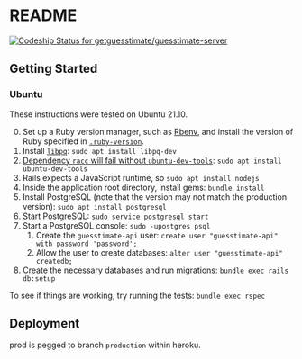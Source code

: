 # README

[ ![Codeship Status for getguesstimate/guesstimate-server](https://codeship.com/projects/91bb1160-c8b7-0133-8173-1ac51750ca4c/status?branch=master)](https://codeship.com/projects/139418)

## Getting Started

### Ubuntu

These instructions were tested on Ubuntu 21.10.

0. Set up a Ruby version manager, such as [Rbenv](https://github.com/rbenv/rbenv), and install the version of Ruby specified in [`.ruby-version`](https://github.com/getguesstimate/guesstimate-server/blob/master/.ruby-version).
1. Install [`libpq`](https://www.postgresql.org/docs/9.5/libpq.html): `sudo apt install libpq-dev`
2. [Dependency `racc` will fail without `ubuntu-dev-tools`](https://stackoverflow.com/questions/27768420/gem-installation-error-you-have-to-install-development-tools-first-windows): `sudo apt install ubuntu-dev-tools`
3. Rails expects a JavaScript runtime, so `sudo apt install nodejs`
4. Inside the application root directory, install gems: `bundle install`
5. Install PostgreSQL (note that the version may not match the production version): `sudo apt install postgresql`
6. Start PostgreSQL: `sudo service postgresql start`
7. Start a PostgreSQL console: `sudo -upostgres psql`
    1. Create the `guesstimate-api` user: `create user "guesstimate-api" with password 'password';`
    2. Allow the user to create databases: `alter user "guesstimate-api" createdb;`
8. Create the necessary databases and run migrations: `bundle exec rails db:setup`

To see if things are working, try running the tests: `bundle exec rspec`

## Deployment

prod is pegged to branch `production` within heroku.
